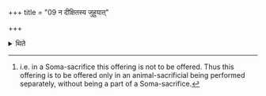 +++
title = "09 न दीक्षितस्य जुहुयात्"

+++

<details><summary>थिते</summary>

9. In the case of a sacrificer who is consecrated[^1] he should not offer (this libation).  


[^1]: i.e. in a Soma-sacrifice this offering is not to be offered. Thus this offering is to be offered only in an animal-sacrificial being performed separately, without being a part of a Soma-sacrifice.
</details>
